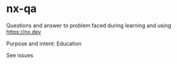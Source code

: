 # nx-qa
Questions and answer to problem faced during learning and using https://nx.dev

Purpose and intent: Education

See issues

